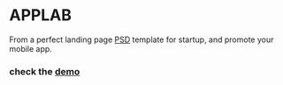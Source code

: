 # APPLAB              
From a perfect landing page [PSD](https://omahpsd.com/story/free-app-lab-landing-page-psd-template) template for startup, and promote your mobile app.
### check the [demo](https://alaasufi-portifolio-applab.netlify.app)
